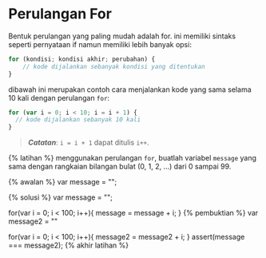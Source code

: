 # Perulangan For

Bentuk perulangan yang paling mudah adalah for. ini memiliki sintaks seperti pernyataan if namun memiliki lebih banyak opsi:

```javascript
for (kondisi; kondisi akhir; perubahan) {
    // kode dijalankan sebanyak kondisi yang ditentukan
}
```

dibawah ini merupakan contoh cara menjalankan kode yang sama selama 10 kali dengan perulangan `for`:

```javascript
for (var i = 0; i < 10; i = i + 1) {
  // kode dijalankan sebanyak 10 kali
}
```

> **_Catatan_**: `i = i + 1` dapat ditulis `i++`.

{% latihan %}
menggunakan perulangan `for`, buatlah variabel  `message` yang sama dengan rangkaian bilangan bulat (0, 1, 2, ...) dari 0 sampai 99.

{% awalan %}
var message = "";

{% solusi %}
var message = "";

for(var i = 0; i < 100; i++){
message = message + i;
}
{% pembuktian %}
var message2 = ""

for(var i = 0; i < 100; i++){
message2 = message2 + i;
}
assert(message === message2);
{% akhir latihan %}
